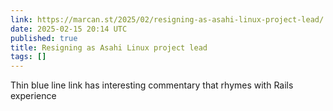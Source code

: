 ```yaml
---
link: https://marcan.st/2025/02/resigning-as-asahi-linux-project-lead/
date: 2025-02-15 20:14 UTC
published: true
title: Resigning as Asahi Linux project lead
tags: []
---
```


Thin blue line link has interesting commentary that rhymes with Rails experience
